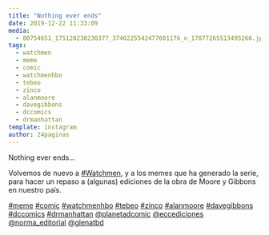```yaml
---
title: "Nothing ever ends"
date: 2019-12-22 11:33:09
media: 
  - 80754651_175128230230377_3740225542477601176_n_17877265513495266.jpg
tags: 
  - watchmen
  - meme
  - comic
  - watchmenhbo
  - tebeo
  - zinco
  - alanmoore
  - davegibbons
  - dccomics
  - drmanhattan
template: instagram
author: 24paginas
---
```


Nothing ever ends...

Volvemos de nuevo a [#Watchmen](/tags/watchmen), y a los memes que ha generado la serie, para hacer un repaso a (algunas) ediciones de la obra de Moore y Gibbons en nuestro país.

[#meme](/tags/meme) [#comic](/tags/comic) [#watchmenhbo](/tags/watchmenhbo) [#tebeo](/tags/tebeo) [#zinco](/tags/zinco) [#alanmoore](/tags/alanmoore) [#davegibbons](/tags/davegibbons) [#dccomics](/tags/dccomics) [#drmanhattan](/tags/drmanhattan) [@planetadcomic](https://instagram.com/planetadcomic) [@eccediciones](https://instagram.com/eccediciones) [@norma_editorial](https://instagram.com/norma_editorial) [@glenatbd](https://instagram.com/glenatbd)
